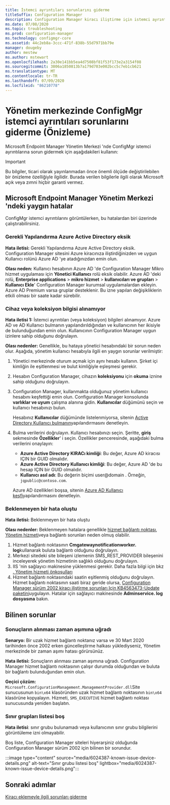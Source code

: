 ```yaml
---
title: İstemci ayrıntıları sorunlarını giderme
titleSuffix: Configuration Manager
description: Configuration Manager kiracı iliştirme için istemci ayrıntıları sorunlarını giderme
ms.date: 07/08/2020
ms.topic: troubleshooting
ms.prod: configuration-manager
ms.technology: configmgr-core
ms.assetid: 44c2eb8a-3ccc-471f-838b-55d7971bb79e
manager: dougeby
author: mestew
ms.author: mstewart
ms.openlocfilehash: 2a30e141bb5ea4d7508bf81f53f173e2a3154f08
ms.sourcegitcommit: 3806a1850813b7a179d703e002bcc5c7eb1cb621
ms.translationtype: MT
ms.contentlocale: tr-TR
ms.lasthandoff: 07/09/2020
ms.locfileid: "86210778"
---
```

# <a name="troubleshoot-configmgr-client-details-in-the-admin-center-preview"></a>Yönetim merkezinde ConfigMgr istemci ayrıntıları sorunlarını giderme (Önizleme)
<!--6374854, 6521921-->
Microsoft Endpoint Manager Yönetim Merkezi 'nde ConfigMgr istemci ayrıntılarına sorun gidermek için aşağıdakileri kullanın:

> [!Important]
> Bu bilgiler, ticari olarak yayınlanmadan önce önemli ölçüde değiştirilebilen bir önizleme özelliğiyle ilgilidir. Burada verilen bilgilerle ilgili olarak Microsoft açık veya zımni hiçbir garanti vermez.

## <a name="common-errors-from-the-microsoft-endpoint-manager-admin-center"></a>Microsoft Endpoint Manager Yönetim Merkezi 'ndeki yaygın hatalar

ConfigMgr istemci ayrıntılarını görüntülerken, bu hatalardan biri üzerinde çalıştırabilirsiniz.  

### <a name="the-necessary-configuration-is-missing-in-azure-active-directory"></a><a name="bkmk_aad"></a>Gerekli Yapılandırma Azure Active Directory eksik

**Hata iletisi:** Gerekli Yapılandırma Azure Active Directory eksik. Configuration Manager sitesini Azure kiracınıza iliştirdiğinizden ve uygun Kullanıcı rolünü Azure AD 'ye atadığınızdan emin olun.

**Olası neden:** Kullanıcı hesabının Azure AD 'de Configuration Manager Mikro hizmet uygulaması için **Yönetici Kullanıcı** rolü eksik olabilir. Azure AD 'deki rolü, **Enterprise applications**  >  **mikro hizmet**  >  **kullanıcıları ve grupları**  >  **Kullanıcı Ekle**' Configuration Manager kurumsal uygulamalardan ekleyin. Azure AD Premium varsa gruplar desteklenir. Bu izne yapılan değişikliklerin etkili olması bir saate kadar sürebilir.

### <a name="unable-to-get-device-or-collection-information"></a><a name="bkmk_noinfo"></a>Cihaz veya koleksiyon bilgisi alınamıyor

**Hata iletisi 1:** İstemci ayrıntıları (veya koleksiyon) bilgileri alınamıyor. Azure AD ve AD Kullanıcı bulmanın yapılandırıldığından ve kullanıcının her ikisiyle de bulunduğundan emin olun. Kullanıcının Configuration Manager uygun izinlere sahip olduğunu doğrulayın.

**Olası nedenler:** Genellikle, bu hataya yönetici hesabındaki bir sorun neden olur. Aşağıda, yönetim kullanıcı hesabıyla ilgili en yaygın sorunlar verilmiştir:

1. Yönetici merkezinde oturum açmak için aynı hesabı kullanın. Şirket içi kimliğin ile eşitlenmesi ve bulut kimliğiyle eşleşmesi gerekir.
1. Hesabın Configuration Manager, cihazın **koleksiyonu** için **okuma** iznine sahip olduğunu doğrulayın.
1. Configuration Manager, kullanmakta olduğunuz yönetim kullanıcı hesabını keşfettiği emin olun. Configuration Manager konsolunda **varlıklar ve uyum** çalışma alanına gidin. **Kullanıcılar** düğümünü seçin ve kullanıcı hesabınızı bulun.

    Hesabınız **Kullanıcılar** düğümünde listelenmiyorsa, sitenin [Active Directory Kullanıcı bulmanın](../core/servers/deploy/configure/about-discovery-methods.md#bkmk_aboutUser)yapılandırmasını denetleyin.

1. Bulma verilerini doğrulayın. Kullanıcı hesabınızı seçin. Şeritte, **giriş** sekmesinde **Özellikler**' i seçin. Özellikler penceresinde, aşağıdaki bulma verilerini onaylayın:

    - **Azure Active Directory KIRACı kimliği**: Bu değer, Azure AD kiracısı IÇIN bir GUID olmalıdır.
    - **Azure Active Directory Kullanıcı kimliği**: Bu değer, Azure AD 'de bu hesap IÇIN bir GUID olmalıdır.
    - **Kullanıcı asıl adı**: Bu değerin biçimi user@domain . Örneğin, `jqpublic@contoso.com`.

    Azure AD özellikleri boşsa, sitenin [Azure AD Kullanıcı keşfi](../core/servers/deploy/configure/about-discovery-methods.md#azureaddisc)yapılandırmasını denetleyin.


### <a name="unexpected-error-occurred"></a><a name="bkmk_1603"></a>Beklenmeyen bir hata oluştu

**Hata iletisi:** Beklenmeyen bir hata oluştu

**Olası nedenler:** Beklenmeyen hatalara genellikle [hizmet bağlantı noktası](../core/servers/deploy/configure/about-the-service-connection-point.md), [Yönetim hizmeti](../develop/adminservice/overview.md)veya bağlantı sorunları neden olmuş olabilir.

1. Hizmet bağlantı noktasının **Cmgatewaynotificationworker. log**kullanarak buluta bağlantı olduğunu doğrulayın.
1. Merkezi sitedeki site bileşeni izlemenin SMS_REST_PROVIDER bileşenini inceleyerek yönetim hizmetinin sağlıklı olduğunu doğrulayın.
1. IIS 'nin sağlayıcı makinesine yüklenmesi gerekir. Daha fazla bilgi için bkz [. Yönetim hizmeti önkoşulları](../develop/adminservice/overview.md#prerequisites)
1. Hizmet bağlantı noktasındaki saatin eşitlenmiş olduğunu doğrulayın. Hizmet bağlantı noktasının saati biraz geride olursa, [Configuration Manager sürüm 2002 kiracı iliştirme sorunları Için KB4563473-Update paketini](https://support.microsoft.com/help/4563473)uygulayın. Hatalar için sağlayıcı makinesinde **Adminservice. log dosyasına** bakın.

## <a name="known-issues"></a>Bilinen sorunlar

### <a name="gettingresultstimedout"></a>Sonuçların alınması zaman aşımına uğradı

**Senaryo:** Bir uzak hizmet bağlantı noktanız varsa ve 30 Mart 2020 tarihinden önce 2002 erken güncelleştirme halkası yüklediyseniz, Yönetim merkezinde bir zaman aşımı hatası görürsünüz.

**Hata iletisi:** Sonuçların alınması zaman aşımına uğradı. Configuration Manager hizmet bağlantı noktasının çalışır durumda olduğundan ve buluta bir bağlantı bulunduğundan emin olun.

**Geçici çözüm:** `Microsoft.ConfigurationManagement.ManagementProvider.dll`Site sunucusunun `bin\x64` klasöründen uzak hizmet bağlantı noktasının `bin\x64` klasörüne kopyalayın.  Hizmeti, `SMS_EXECUTIVE` hizmet bağlantı noktası sunucusunda yeniden başlatın.

### <a name="boundary-groups-list-is-empty"></a>Sınır grupları listesi boş

**Hata iletisi**: sınır grubu bulunamadı veya kullanıcının sınır grubu bilgilerini görüntüleme izni olmayabilir.

Boş liste, Configuration Manager siteleri hiyerarşiniz olduğunda Configuration Manager sürüm 2002 için bilinen bir sorundur.

:::image type="content" source="media/6024387-known-issue-device-details.png" alt-text="Sınır grubu listesi boş" lightbox="media/6024387-known-issue-device-details.png":::

## <a name="next-steps"></a>Sonraki adımlar

[Kiracı eklemeyle ilgili sorunları giderme](troubleshoot.md)
